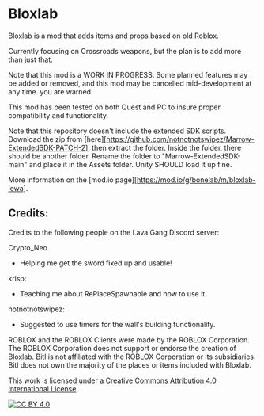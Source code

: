 # Bloxlab

Bloxlab is a mod that adds items and props based on old Roblox.

Currently focusing on Crossroads weapons, but the plan is to add more than just that.

Note that this mod is a WORK IN PROGRESS. Some planned features may be added or removed, and this mod may be cancelled mid-development at any time. you are warned.

This mod has been tested on both Quest and PC to insure proper compatibility and functionality.

Note that this repository doesn't include the extended SDK scripts. Download the zip from [here][https://github.com/notnotnotswipez/Marrow-ExtendedSDK-PATCH-2], then extract the folder. Inside the folder, there should be another folder. Rename the folder to "Marrow-ExtendedSDK-main" and place it in the Assets folder. Unity SHOULD load it up fine.

More information on the [mod.io page][https://mod.io/g/bonelab/m/bloxlab-lewa].

## Credits:
Credits to the following people on the Lava Gang Discord server:

Crypto_Neo
- Helping me get the sword fixed up and usable!

krisp:
- Teaching me about RePlaceSpawnable and how to use it.

notnotnotswipez:
- Suggested to use timers for the wall's building functionality.

ROBLOX and the ROBLOX Clients were made by the ROBLOX Corporation.
The ROBLOX Corporation does not support or endorse the creation of Bloxlab.
Bitl is not affiliated with the ROBLOX Corporation or its subsidiaries.
Bitl does not own the majority of the places or items included with Bloxlab.

This work is licensed under a [Creative Commons Attribution 4.0 International License][cc-by].

[![CC BY 4.0][cc-by-image]][cc-by]

[cc-by]: http://creativecommons.org/licenses/by/4.0/
[cc-by-image]: https://i.creativecommons.org/l/by/4.0/88x31.png
